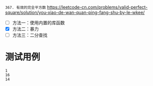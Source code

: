 
`367. 有效的完全平方数` https://leetcode-cn.com/problems/valid-perfect-square/solution/you-xiao-de-wan-quan-ping-fang-shu-by-le-wkee/
- [ ] 方法一：使用内置的库函数
- [x] 方法二：暴力
- [ ] 方法三：二分查找

# 测试用例

```
1
16
14
```

